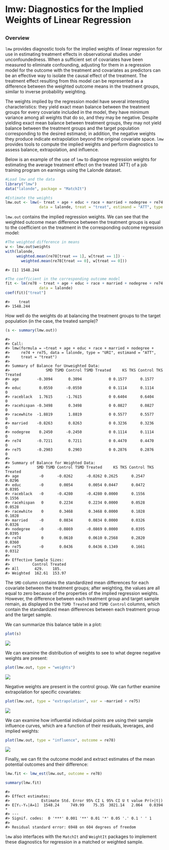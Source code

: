 
<!-- README.md is generated from README.Rmd. Please edit that file -->

# lmw: Diagnostics for the Implied Weights of Linear Regression

<!-- <img src="man/figures/logo.png" align="right" width="150"/> -->

## <!-- [![CRAN_Status_Badge](https://img.shields.io/cran/v/MatchIt?color=952100)](https://cran.r-project.org/package=lmw) [![CRAN_Downloads_Badge](https://cranlogs.r-pkg.org/badges/MatchIt?color=952100)](https://cran.r-project.org/package=lmw) -->

### Overview

`lmw` provides diagnostic tools for the implied weights of linear
regression for use in estimating treatment effects in observational
studies under unconfoundedness. When a sufficient set of covariates have
been measured to eliminate confounding, adjusting for them in a
regression model for the outcome with the treatment and covariates as
predictors can be an effective way to isolate the causal effect of the
treatment. The treatment effect resulting from this model can be
represented as a difference between the weighted outcome means in the
treatment groups, similar to inverse probability weighting.

The weights implied by the regression model have several interesting
characteristics: they yield exact mean balance between the treatment
groups for every covariate included in the model, they have minimum
variance among all weights that do so, and they may be negative. Despite
yielding exact mean balance between treatment groups, they may not yield
balance between the treatment groups and the target population
corresponding to the desired estimand; in addition, the negative weights
they produce indicate extrapolation beyond the original covariate space.
`lmw` provides tools to compute the implied weights and perform
diagnostics to assess balance, extrapolation, and influence.

Below is an example of the use of `lmw` to diagnose regression weights
for estimating the average treatment effect on the treated (ATT) of a
job training program on earnings using the Lalonde dataset.

``` r
#Load lmw and the data
library("lmw")
data("lalonde", package = "MatchIt")

#Estimate the weights
lmw.out <- lmw(~ treat + age + educ + race + married + nodegree + re74 + re75,
               data = lalonde, treat = "treat", estimand = "ATT", type = "URI")
```

`lmw.out` contains the implied regression weights. We can see that the
weighted outcome mean difference between the treatment groups is equal
to the coefficient on the treatment in the corresponding outcome
regression model:

``` r
#The weighted difference in means
w <- lmw.out$weights
with(lalonde, 
     weighted.mean(re78[treat == 1], w[treat == 1]) - 
       weighted.mean(re78[treat == 0], w[treat == 0]))
```

    #> [1] 1548.244

``` r
#The coefficient in the corresponding outcome model
fit <- lm(re78 ~ treat + age + educ + race + married + nodegree + re74 + re75,
               data = lalonde)
coef(fit)["treat"]
```

    #>    treat 
    #> 1548.244

How well do the weights do at balancing the treatment groups to the
target population (in the case, the treated sample)?

``` r
(s <- summary(lmw.out))
```

    #> 
    #> Call:
    #> lmw(formula = ~treat + age + educ + race + married + nodegree + 
    #>     re74 + re75, data = lalonde, type = "URI", estimand = "ATT", 
    #>     treat = "treat")
    #> 
    #> Summary of Balance for Unweighted Data:
    #>                SMD TSMD Control TSMD Treated     KS TKS Control TKS Treated
    #> age        -0.3094       0.3094            0 0.1577      0.1577           0
    #> educ        0.0550      -0.0550            0 0.1114      0.1114           0
    #> raceblack   1.7615      -1.7615            0 0.6404      0.6404           0
    #> racehispan -0.3498       0.3498            0 0.0827      0.0827           0
    #> racewhite  -1.8819       1.8819            0 0.5577      0.5577           0
    #> married    -0.8263       0.8263            0 0.3236      0.3236           0
    #> nodegree    0.2450      -0.2450            0 0.1114      0.1114           0
    #> re74       -0.7211       0.7211            0 0.4470      0.4470           0
    #> re75       -0.2903       0.2903            0 0.2876      0.2876           0
    #> 
    #> Summary of Balance for Weighted Data:
    #>            SMD TSMD Control TSMD Treated     KS TKS Control TKS Treated
    #> age         -0      -0.0262      -0.0262 0.2625      0.2547      0.0296
    #> educ        -0       0.0054       0.0054 0.0447      0.0472      0.0395
    #> raceblack   -0      -0.4280      -0.4280 0.0000      0.1556      0.1556
    #> racehispan   0       0.2234       0.2234 0.0000      0.0528      0.0528
    #> racewhite    0       0.3468       0.3468 0.0000      0.1028      0.1028
    #> married     -0       0.0834       0.0834 0.0000      0.0326      0.0326
    #> nodegree    -0      -0.0869      -0.0869 0.0000      0.0395      0.0395
    #> re74         0       0.0610       0.0610 0.2568      0.2820      0.0360
    #> re75        -0       0.0436       0.0436 0.1349      0.1661      0.0312
    #> 
    #> Effective Sample Sizes:
    #>          Control Treated
    #> All       429.    185.  
    #> Weighted  162.61  153.97

The `SMD` column contains the standardized mean differences for each
covariate between the treatment groups; after weighting, the values are
all equal to zero because of the properties of the implied regression
weights. However, the difference between each treatment group and target
sample remain, as displayed in the `TSMD Treated` and `TSMD Control`
columns, which contain the standardized mean differences between each
treatment group and the target sample.

We can summarize this balance table in a plot:

``` r
plot(s)
```

<img src="man/figures/README-unnamed-chunk-5-1.png" style="display: block; margin: auto;" />

We can examine the distribution of weights to see to what degree
negative weights are present:

``` r
plot(lmw.out, type = "weights")
```

<img src="man/figures/README-unnamed-chunk-6-1.png" style="display: block; margin: auto;" />

Negative weights are present in the control group. We can further
examine extrapolation for specific covariates:

``` r
plot(lmw.out, type = "extrapolation", var = ~married + re75)
```

<img src="man/figures/README-unnamed-chunk-7-1.png" style="display: block; margin: auto;" />

We can examine how influential individual points are using their sample
influence curves, which are a function of their residuals, leverages,
and implied weights:

``` r
plot(lmw.out, type = "influence", outcome = re78)
```

<img src="man/figures/README-unnamed-chunk-8-1.png" style="display: block; margin: auto;" />

Finally, we can fit the outcome model and extract estimates of the mean
potential outcomes and their difference:

``` r
lmw.fit <- lmw_est(lmw.out, outcome = re78)

summary(lmw.fit)
```

    #> 
    #> Effect estimates:
    #>              Estimate Std. Error 95% CI L 95% CI U t value Pr(>|t|)  
    #> E[Y₁-Y₀|A=1]  1548.24     749.99    75.35  3021.14   2.064   0.0394 *
    #> ---
    #> Signif. codes:  0 '***' 0.001 '**' 0.01 '*' 0.05 '.' 0.1 ' ' 1
    #> 
    #> Residual standard error: 6948 on 604 degrees of freedom

`lmw` also interfaces with the `MatchIt` and `WeightIt` packages to
implement these diagnostics for regression in a matched or weighted
sample.
